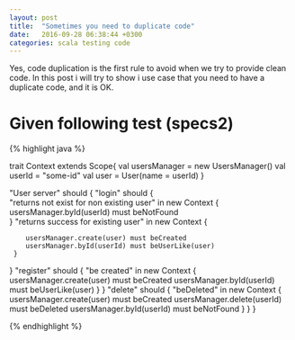 ```yaml
---
layout: post
title:  "Sometimes you need to duplicate code"
date:   2016-09-28 06:38:44 +0300
categories: scala testing code
---
```


<p>
Yes, code duplication is the first rule to avoid when we try to provide clean code. In this post i will try to show i use case that you need to have a duplicate code, and it is OK.
</p>

# Given following test (specs2)
{% highlight java %}

trait Context extends Scope{
   val usersManager = new UsersManager()
   val userId = "some-id"
   val user  = User(name = userId)
}

"User server" should {
   "login" should {   
     "returns not exist for non existing user" in new Context {
        usersManager.byId(userId) must beNotFound  
     }
     "returns success for existing user" in new Context {
        
        usersManager.create(user) must beCreated
        usersManager.byId(userId) must beUserLike(user)
     }
   }
  "register" should {
    "be created" in new Context {
      usersManager.create(user) must beCreated
      usersManager.byId(userId) must beUserLike(user)
    }
  }
  "delete" should {
    "beDeleted" in new Context {
      usersManager.create(user) must beCreated
      usersManager.delete(userId) must beDeleted
      usersManager.byId(userId) must beNotFound
    }
  }
}

{% endhighlight %}
